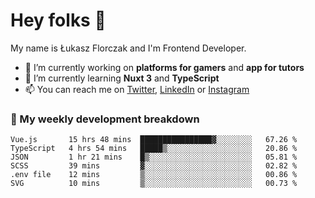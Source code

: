# Hey folks 👋

My name is Łukasz Florczak and I'm Frontend Developer. 

- 🔭 I’m currently working on **platforms for gamers** and **app for tutors**
- 🌱 I’m currently learning **Nuxt 3** and **TypeScript**
- 📫 You can reach me on [Twitter](https://twitter.com/lukaszflorczak), [LinkedIn](https://pl.linkedin.com/in/lukasz-florczak) or [Instagram](https://instagram.com/lukaszflorczak)


### 🧮 My weekly development breakdown

<!--START_SECTION:waka-->

```text
Vue.js       15 hrs 48 mins  ████████████████▓░░░░░░░░   67.26 %
TypeScript   4 hrs 54 mins   █████▒░░░░░░░░░░░░░░░░░░░   20.86 %
JSON         1 hr 21 mins    █▒░░░░░░░░░░░░░░░░░░░░░░░   05.81 %
SCSS         39 mins         ▓░░░░░░░░░░░░░░░░░░░░░░░░   02.82 %
.env file    12 mins         ▒░░░░░░░░░░░░░░░░░░░░░░░░   00.86 %
SVG          10 mins         ▒░░░░░░░░░░░░░░░░░░░░░░░░   00.73 %
```

<!--END_SECTION:waka-->

<!--
**lukaszflorczak/lukaszflorczak** is a ✨ _special_ ✨ repository because its `README.md` (this file) appears on your GitHub profile.

Here are some ideas to get you started:

- 🔭 I’m currently working on ...
- 🌱 I’m currently learning ...
- 👯 I’m looking to collaborate on ...
- 🤔 I’m looking for help with ...
- 💬 Ask me about ...
- 📫 How to reach me: ...
- 😄 Pronouns: ...
- ⚡ Fun fact: ...
-->
